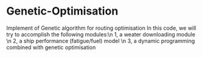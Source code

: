 # Genetic-Optimisation
Implement of Genetic algorithm for routing optimisation
In this code, we will try to accomplish the following modules:\n
  1, a weater downloading module \n
  2, a ship performance (fatigue/fuel) model \n
  3, a dynamic programming combined with genetic optimisation 
